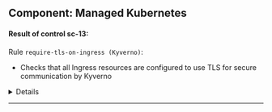

## Component: Managed Kubernetes


#### Result of control sc-13: 



Rule `require-tls-on-ingress (Kyverno)`:
- Checks that all Ingress resources are configured to use TLS for secure communication by Kyverno

<details><summary>Details</summary>


  - Subject UUID: 4761ac78-e911-488f-8bf2-ef54b67a33e5
    - Title: networking.k8s.io/v1/Ingress bad-application default
    - Result: failure :x:
    - Reason:
      ```
      validation error: Ingress must have TLS configured (hosts or secretName). rule require-tls[0] failed at path /metadata/annotations/nginx.ingress.kubernetes.io/force-ssl-redirect/ rule require-tls[1] failed at path /metadata/annotations/nginx.ingress.kubernetes.io/force-ssl-redirect/
      ```


  - Subject UUID: 7f0405a7-297e-4875-a78d-4433293092e6
    - Title: networking.k8s.io/v1/Ingress good-application default
    - Result: pass :white_check_mark:
    - Reason:
      ```
      validation rule 'require-tls' anyPattern[1] passed.
      ```

</details>


---

